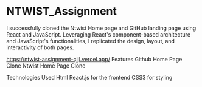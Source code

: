 # NTWIST_Assignment

I successfully cloned the Ntwist Home page and GitHub landing page using React and JavaScript.
Leveraging React's component-based architecture and JavaScript's functionalities, I replicated the design, layout, and interactivity of both pages.

https://ntwist-assignment-cjjl.vercel.app/
Features
    Github Home Page Clone
    Ntwist Home Page Clone
    
Technologies Used
    Html
    React.js for the frontend
    CSS3 for styling
